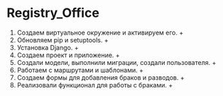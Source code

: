 # Registry_Office

1. Создаем виртуальное окружение и активируем его. +
2. Обновляем pip и setuptools. +
3. Установка Django. +
4. Создаем проект и приложение.  +
5. Создали модели, выполнили миграции, создали пользователя. +
6. Работаем с маршрутами и шаблонами. +
7. Создаем формы для добавления браков и разводов. +
8. Реализовали функционал для работы с браками. +
